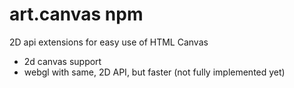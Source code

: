 # art.canvas npm
2D api extensions for easy use of HTML Canvas

* 2d canvas support
* webgl with same, 2D API, but faster (not fully implemented yet)
